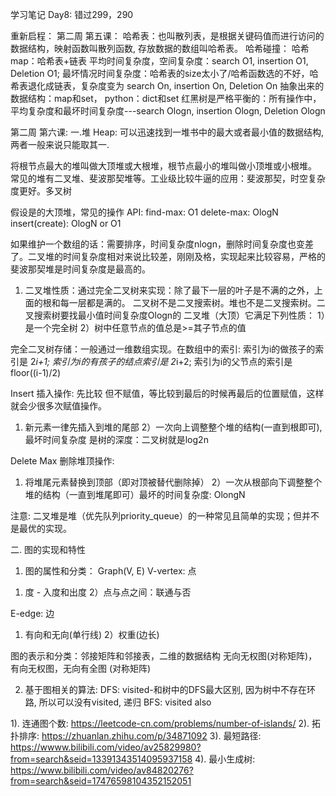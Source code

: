 学习笔记
Day8: 错过299，290

重新启程：
第二周 第五课：
哈希表：也叫散列表，是根据关键码值而进行访问的数据结构，映射函数叫散列函数, 存放数据的数组叫哈希表。
哈希碰撞：
哈希map：哈希表+链表
平均时间复杂度，空间复杂度：search O1, insertion O1, Deletion O1;
最坏情况时间复杂度：哈希表的size太小了/哈希函数选的不好，哈希表退化成链表，复杂度变为 search On, insertion On, Deletion On
抽象出来的数据结构：map和set， python：dict和set
红黑树是严格平衡的：所有操作中，平均复杂度和最坏时间复杂度---search Ologn, insertion Ologn, Deletion Ologn

第二周 第六课:
一.堆 Heap: 可以迅速找到一堆书中的最大或者最小值的数据结构, 两者一般来说只能取其一.

将根节点最大的堆叫做大顶堆或大根堆，根节点最小的堆叫做小顶堆或小根堆。
常见的堆有二叉堆、斐波那契堆等。工业级比较牛逼的应用：斐波那契，时空复杂度更好。多叉树

假设是的大顶堆，常见的操作 API:
find-max: O1
delete-max: OlogN
insert(create): OlogN or O1

如果维护一个数组的话：需要排序，时间复杂度nlogn，删除时间复杂度也变差了。二叉堆的时间复杂度相对来说比较差，刚刚及格，实现起来比较容易，严格的斐波那契堆是时间复杂度是最高的。

1. 二叉堆性质：通过完全二叉树来实现：除了最下一层的叶子是不满的之外，上面的根和每一层都是满的。
二叉树不是二叉搜索树。堆也不是二叉搜索树。二叉搜索树要找最小值时间复杂度Ologn的
二叉堆（大顶）它满足下列性质：
1）是一个完全树
2）树中任意节点的值总是>=其子节点的值

完全二叉树存储：一般通过一维数组实现。在数组中的索引: 索引为i的做孩子的索引是 2*i+1; 索引为i的有孩子的结点索引是 2*i+2; 索引为i的父节点的索引是 floor((i-1)/2)

Insert 插入操作: 先比较 但不赋值，等比较到最后的时候再最后的位置赋值，这样就会少很多次赋值操作。
1) 新元素一律先插入到堆的尾部
2）一次向上调整整个堆的结构(一直到根即可), 最坏时间复杂度 是树的深度：二叉树就是log2n

Delete Max 删除堆顶操作:
1) 将堆尾元素替换到顶部（即对顶被替代删除掉）
2）一次从根部向下调整整个堆的结构（一直到堆尾即可）最坏的时间复杂度: OlongN

注意: 二叉堆是堆（优先队列priority_queue）的一种常见且简单的实现；但并不是最优的实现。


二. 图的实现和特性
1. 图的属性和分类：
Graph(V, E)
V-vertex: 点
1) 度 - 入度和出度
2）点与点之间：联通与否

E-edge: 边
1) 有向和无向(单行线)
2）权重(边长)

图的表示和分类：邻接矩阵和邻接表，二维的数据结构
无向无权图(对称矩阵)，有向无权图，无向有全图 (对称矩阵)

2. 基于图相关的算法:
DFS: visited-和树中的DFS最大区别, 因为树中不存在环路, 所以可以没有visited, 递归
BFS: visited also

1). 连通图个数: https://leetcode-cn.com/problems/number-of-islands/
2). 拓扑排序: https://zhuanlan.zhihu.com/p/34871092
3). 最短路径: https://wwww.bilibili.com/video/av25829980?from=search&seid=13391343514095937158
4). 最小生成树: https://www.bilibili.com/video/av84820276?from=search&seid=17476598104352152051
